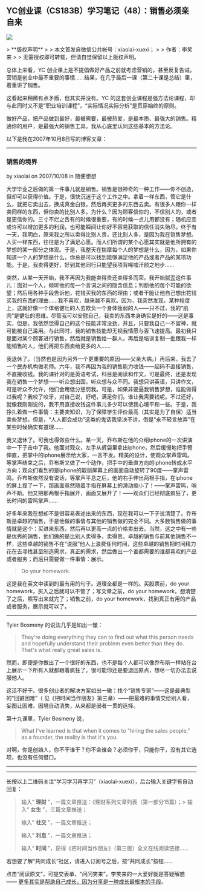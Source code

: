 ## YC创业课（CS183B）学习笔记（48）：销售必须亲自来
 ![](http://mmbiz.qpic.cn/mmbiz/BDcu2rMySicpgNGhpYm2krIstDUXaVafGw3tAK2rqMNsMxDuXcxKl062DbFjicIjwn9WTF17J1JjWF6A56lSr7aQ/640?wx_fmt=jpeg&wxfrom=5)
<head><meta http-equiv="Content-Type" content="text/html; charset=utf-8"></head>
> **版权声明**
> 
> 本文首发自微信公共帐号：xiaolai-xuexi；
> 
> 作者：李笑来
> 
> 无需授权即可转载，但请自觉保留以上版权声明。

总体上来看，YC 创业课上是不提倡做好产品之前就考虑营销的，甚至反复告诫，营销是创业中最不重要的事情……结果，在几乎最后一课（第二十课是总结）里，着重讲了销售。

这看起来稍微有点矛盾，但其实并没有。YC 的这套创业课程是强方法论课程，却与此同时又不是“职业培训课程”，“实际情况实际分析”是贯穿始终的原则。

做好产品，把产品做到最好，最被需要，最被热爱，是最本质、最强大的销售。精通你的用户，是最强大的销售工具。我从心底里认同这些基本的方法论。

以下是我在2007年10月8日写的博客文章：

* * *

###   

### 销售的境界

by xiaolai on 2007/10/08 in 随便想想

大学毕业之后做的第一件事儿就是销售。销售是很神奇的一种工作——你不创造，但却可以获得价值。于是，很快沉迷于这个工作之中。拿着一样东西，管它是什么，就把它卖出去，换成真金白银，然后再买更多的东西去卖。有很多人跟你一样卖同样的东西，但你卖的比别人多，为什么？因为顾客信你的，不信别人的，或者是更信你的。三寸不烂之舌有的时候很重要，有的时候一点儿用都没有；随机应变或许可以增加更多的利润，也可能瞬间让你好不容易获取的信任消失殆尽。终于有一天，我明白，原来我之所以卖得比别人贵，还比别人多，是因为我在销售梦想。人买一样东西，往往是为了满足心愿。而人们所谓的某个心愿其实就是他所拥有的梦想的某一部分之体现。于是，我整天在揣摩每个人的梦想是什么，因为，如果你知道一个人的梦想是什么，你总是可以找到能够满足他的产品或者产品的某项功能。于是，我卖得更好，好到其他同行只能望我项背唏嘘汗颜之地步……

突然，从某一天开始，我不再因为我能卖得贵还卖得多而荣。我开始腻歪这件事儿：面对一个人，倾听他的每一个言词之间的隐含信息；判断他的每个可能的欲望；然后用各种手段告诉他，花钱买我的东西的理由；或者干脆让他自己想出花钱买我的东西的理由……我不喜欢，越来越不喜欢。因为，我突然发现，某种程度上，这就好像一个体格健壮的人去欺负一个身体瘦弱的人——只不过，我的“肌肉”是健壮的思维。尽管我可以安慰自己，我卖的东西本身确实是好的——这是事实，但是，我依然觉得自己的这个技能非常没劲，并且，只要我自己一不留神，就可能被自己滥用。与此同时，我的销售技能却无视我情愿与否飞速提高。最初我只是面对某个顾客进行销售，然后就是销售给一群人，再后是培训复制一批跟我一样能销售的人，他们再把东西卖给更多的人……

我退休了。（当然也是因为另外一个更重要的原因——父亲大病。）再后来，我去了一个民办机构做老师。六年，我不再因为我的销售能力收钱——起码不直接销售，不直接收钱。我的课针对的是英语考试，科目是阅读和作文，可是最终，还是发现我在销售一个梦想——听众想出国，听众想与众不同。我想只讲英语，只讲作文，可是听众不允许，他们会用低分惩罚我。可是，如果非要逼我销售梦想，谁能做得过我呢？我咬了咬牙，对自己说，好吧，满足你们。谁让我需要钱呢。不过还好，就像我刚刚说的，我不用直接收钱这件事儿多少可以使我心境平和一些。于是，我挣扎着做一件事情：主要卖知识，为了保障学生评价最高（其实是为了自保）适当卖些梦想。但是，“人人都会成功”这类的鬼话我坚决不讲，倒是“永不轻言放弃”在某些时候确实有道理……

我又退休了。可我也得做些什么。某一天，乔布斯在他的介绍iphone的一次讲演中一下子击中了我。他面对观众，左手从裤袋里拿出iphone，然后缓慢地把手臂伸直，把掌中的iphone展示给大家，一言不发。精美的设计，使观众掌声雷鸣。等掌声结束之后，乔布斯又做了一个动作，把手中的垂直方向的iphone转成水平方向；观众们看到的是iphone的靓丽屏幕上的画面自动旋转了90度——掌声雷鸣。乔布斯依然没有说话，等掌声平息之后，他的右手伸出两根手指，在iphone的屏上捏了一下，那画面竟然随着手指在屏幕上的滑动缩小了！——掌声雷鸣，哨声不断。他又把那两根手指展开，画面又展开了！——观众们已经彻底疯狂了，更长时间的雷鸣掌声……

好多年来我在想却不是很容易表述出来的东西，现在我可以一下子说清楚了。乔布斯是卓越的销售，于是他做的事情与其他的销售做的完全不同。大多数销售做的事情就是这个：买进来东西，然后再以更高一点的价格卖出去。当然，这之中有一些是优秀的销售，他们做的是比别人卖得多，卖得贵。卓越的销售与前其他销售不一样，这些卓越的销售不在“说服”他人上浪费任何时间，这些卓越的销售把时间精力花在去寻找甚至制造需求，真正的需求，然后做出一个谁都需要的谁都喜欢的产品或者服务；而后只需要做一件事情：展示。

> Do your homework.

这是我在英文中读到的最有用的句子。道理全都是一样的。买股票前，do your homework，买入之后就可以不管了；写文章之前，do your homework，想清楚了之后，照写出来就完了；销售之前，do your homework，找到真正有用的产品或者服务，展示就可以了。

* * *

Tyler Bosmeny 的说法几乎是如出一辙：

> They're doing everything they can to find out what this person needs and hopefully understand their problem even better than they do. That's what really great sales is.

然而，即便是你做出了一个很好的东西，也不是每个人都可以像乔布斯一样站在台上展示一下所有人就都跟着疯狂了。很可能你还是要退回原点，想尽一切办法去说服他人。

这活不好干。很多创业者的解决方案如出一辙：找个“销售专家”——这是最典型的“回避困难”（ 见《把时间当作朋友》第三章）——把最难的事情交给别人看，妄图让困难、困境自动消失，从来都是弱者一贯的选择。

第十九课里，Tyler Bosmeny 说，

> What I've learned is that when it comes to "hiring the sales people," as a founder, the reality is that it's you.



对啊，你是创始人，你不干谁干？你不会谁会？必须你干，只能你干，没有其它选项，也没有任何借口。

* * *



* * *

长按以上二维码关注“学习学习再学习”（xiaolai-xuexi），后台输入关键字有自动回复：

> 输入“ **理财** ”，一篇文章推送：《理财系列文章列表（第一部分15篇）；> 输入“ **女生** ”，三篇文章推送；
> 
> 输入“ **社交** ”，一篇文章推送；
> 
> 输入“ **利息** ”，一篇文章推送；
> 
> 输入“ **时间** ”，获得《把时间当作朋友》（第三版）全文在线阅读链接……

若想要了解“共同成长”社区，请进入订阅号之后，按“共同成长”按钮……



点击“阅读原文”，可提交表单，“问问笑来”，李笑来的一大爱好就是答疑解惑 —— [更多其实是帮助自己成长，因为分享是一种成长最根本的手段](http://mp.weixin.qq.com/s?__biz=MzAxNzI4MTMwMw==&mid=400342289&idx=1&sn=4a2e622f468db41c965e30dd3e1e9ee1&scene=21#wechat_redirect)。

